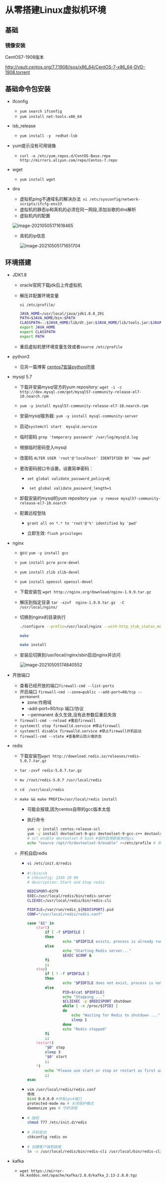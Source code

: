 # 从零搭建Linux虚拟机环境

## 基础

### 镜像安装

CentOS7-1908版本

http://vault.centos.org/7.7.1908/isos/x86_64/CentOS-7-x86_64-DVD-1908.torrent

## 基础命令包安装

- ifconfig
  - `yum search ifconfig`
  - `yum install net-tools.x86_64`

- lsb_release

  - `yum install -y  redhat-lsb`

- yum提示没有可用镜像
  - `curl -o /etc/yum.repos.d/CentOS-Base.repo http://mirrors.aliyun.com/repo/Centos-7.repo`

- wget

  - `yum install wget`

- dns

  - 虚拟机ping不通域名的解决办法` vi /etc/sysconfig/network-scripts/ifcfg-ens33`
  - 虚拟机的静态ip和真机的必须在同一网段,添加谷歌的dns解析
  - 虚拟机内的配置

  ![image-20210505171618465](https://io.storyxc.com/image-20210505171618465.png)

  - 真机的ip信息

    ![image-20210505171651704](https://io.storyxc.com/image-20210505171651704.png)

## 环境搭建

- JDK1.8
  - oracle官网下载jdk后上传虚拟机

  - 解压并配置环境变量

    `vi /etc/profile/`

    ```bash
    JAVA_HOME=/usr/local/java/jdk1.8.0_291
    PATH=$JAVA_HOME/bin:$PATH
    CLASSPATH=.:$JAVA_HOME/lib/dt.jar:$JAVA_HOME/lib/tools.jar:$JAVA_HOME/jre/lib/rt.jar
    export JAVA_HOME
    export CLASSPATH
    export PATH
    ```

  - 重启虚拟机使环境变量生效或者`source /etc/profile`
- python3
  - 见另一篇博客 [centos7安装python环境](https://blog.storyxc.com/actions/Centos7%E5%AE%89%E8%A3%85Python3%E7%8E%AF%E5%A2%83.html)

- mysql 5.7

  - 下载并安装mysql官方的yum repository: `wget -i -c http://dev.mysql.com/get/mysql57-community-release-el7-10.noarch.rpm`

  - `yum -y install mysql57-community-release-el7-10.noarch.rpm`

  - 安装mysql服务器: `yum -y install mysql-community-server`

  - 启动`systemctl start  mysqld.service`

  - 临时密码 `grep 'temporary password' /var/log/mysqld.log`

  - 根据临时密码登入mysql

  - 改密码 `ALTER USER 'root'@'localhost' IDENTIFIED BY 'new pwd'`

  - 更改密码弱口令设置，设置简单密码：

    -  `set global validate_password_policy=0`;

    - ` set global validate_password_length=1`

  - 卸载安装的mysql的yum repository `yum -y remove mysql57-community-release-el7-10.noarch`

  - 配置远程登陆

    - `grant all on *.* to 'root'@'%' identified by 'pwd'`

    - 立即生效: `flush privileges`

  

  

- nginx

  - gcc `yum -y install gcc`

  - `yum install pcre pcre-devel`
  - `yum install zlib zlib-devel`

  - `yum install openssl openssl-devel`

  - 下载安装包 `wget http://nginx.org/download/nginx-1.9.9.tar.gz  `

  - 解压到指定目录 `tar -xzvf  nginx-1.9.9.tar.gz  -C /usr/local/nginx/`

  - 切换到nginx的目录执行

    ```bash
    ./configure --prefix=/usr/local/nginx --with-http_stub_status_module --with-http_ssl_module  #配置ssl模块
     
    make
     
    make install
    ```

  - 安装后切换到/usr/local/nginx/sbin启动nginx并访问

    ![image-20210505174840552](https://io.storyxc.com/image-20210505174840552.png)

- 开放端口
  - 查看已经开放的端口`firewall-cmd --list-ports`
  - 开启端口 `firewall-cmd --zone=public --add-port=80/tcp --permanent`
    - zone:作用域
    - -add-port=80/tcp 端口/协议
    - --permanent 永久生效,没有此参数后重启失效
  - `firewall-cmd --reload #重启firewall`
  - `systemctl stop firewalld.service #停止firewall`
  - `systemctl disable firewalld.service #禁止firewall开机启动`
  - `firewall-cmd --state #查看默认防火墙状态`



- redis

  - 下载安装包`wget http://download.redis.io/releases/redis-5.0.7.tar.gz`

  - `tar -zxvf redis-5.0.7.tar.gz`

  - `mv /root/redis-5.0.7 /usr/local/redis`

  - `cd  /usr/local/redis`

  - `make && make PREFIX=/usr/local/redis install`

    - 可能会报错,因为centos自带的gcc版本太低

    - 执行命令
  
      ```bash
      yum -y install centos-release-scl
      yum -y install devtoolset-9-gcc devtoolset-9-gcc-c++ devtoolset-9-binutils 
      # scl enable devtoolset-9 bash #临时启用新版本的gcc
      echo "source /opt/rh/devtoolset-9/enable" >>/etc/profile # 永久启用新版gcc
      ```
  
  - 开机自启redis
  
    - ```bash
      vi /etc/init.d/redis
      ```
  
    - ```bash
      #!/bin/sh
      # chkconfig: 2345 10 90
      # description: Start and Stop redis
      
      REDISPORT=6379
      EXEC=/usr/local/redis/bin/redis-server
      CLIEXEC=/usr/local/redis/bin/redis-cli
      
      PIDFILE=/var/run/redis_${REDISPORT}.pid
      CONF="/usr/local/redis/redis.conf"
      
      case "$1" in
          start)
              if [ -f $PIDFILE ]
              then
                      echo "$PIDFILE exists, process is already running or crashed"
              else
                      echo "Starting Redis server..."
                      $EXEC $CONF &
              fi
              ;;
          stop)
              if [ ! -f $PIDFILE ]
              then
                      echo "$PIDFILE does not exist, process is not running"
              else
                      PID=$(cat $PIDFILE)
                      echo "Stopping ..."
                      $CLIEXEC -p $REDISPORT shutdown
                      while [ -x /proc/${PID} ]
                      do
                          echo "Waiting for Redis to shutdown ..."
                          sleep 1
                      done
                      echo "Redis stopped"
              fi
              ;;
          restart)
              "$0" stop
              sleep 3
              "$0" start
              ;;
          *)
              echo "Please use start or stop or restart as first argument"
              ;;
      esac
      ```
  
    - ```bash
      vim /usr/local/redis/redis.conf
      修改
      bind 0.0.0.0 #所有ipv4端口
      protected-mode no # 关闭保护模式
      daemonize yes # 守护进程
      ```
  
    - ```bash
      # 授权
      chmod 777 /etc/init.d/redis
      ```
  
    - ```bash
      # 开机启动
      chkconfig redis on
      ```
  
    - ```bash
      # 创建客户端软链接
      ln -s /usr/local/redis/bin/redis-cli /usr/local/bin/redis-cli 
      ```
  
- kafka

  - `wget https://mirror-hk.koddos.net/apache/kafka/2.8.0/kafka_2.13-2.8.0.tgz`
  
  
